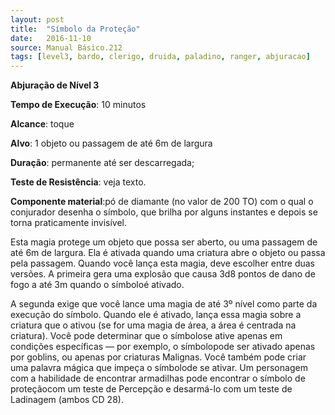 ```yaml
---
layout: post
title:  "Símbolo da Proteção"
date:   2016-11-10
source: Manual Básico.212
tags: [level3, bardo, clerigo, druida, paladino, ranger, abjuracao]
---
```


**Abjuração de Nível 3**

**Tempo de Execução**: 10 minutos

**Alcance**: toque

**Alvo**: 1 objeto ou passagem de até 6m de largura

**Duração**: permanente até ser descarregada;

**Teste de Resistência**: veja texto.

**Componente material**:pó de diamante (no valor de 200 TO) com o qual o conjurador desenha o símbolo, que brilha por alguns instantes e depois se torna praticamente invisível.

Esta magia protege um objeto que possa ser aberto, ou uma passagem de até 6m de largura. Ela é ativada quando uma criatura abre o objeto ou passa pela passagem.
Quando você lança esta magia, deve escolher entre duas versões. A primeira gera uma explosão que causa 3d8 pontos de dano de fogo a até 3m quando o símboloé ativado. 

A segunda exige que você lance uma magia de até 3º nível como parte da execução do símbolo. Quando ele é ativado, lança essa magia sobre a criatura que o ativou (se for uma magia de área, a área é centrada na criatura).
Você pode determinar que o símbolose ative apenas em condições específicas — por exemplo, o símbolopode ser ativado apenas por goblins, ou apenas por criaturas Malignas. Você também pode criar uma palavra mágica que impeça o símbolode se ativar.
Um personagem com a habilidade de encontrar armadilhas pode encontrar o símbolo de proteçãocom um teste de Percepção e desarmá-lo com um teste de Ladinagem (ambos CD 28).

